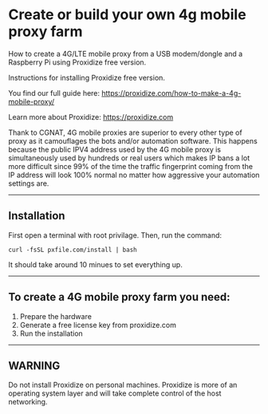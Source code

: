 # Create or build your own 4g mobile proxy farm

How to create a 4G/LTE mobile proxy from a USB modem/dongle and a Raspberry Pi using Proxidize free version.

Instructions for installing Proxidize free version.

You find our full guide here: https://proxidize.com/how-to-make-a-4g-mobile-proxy/

Learn more about Proxidize: https://proxidize.com

Thank to CGNAT, 4G mobile proxies are superior to every other type of proxy as it camouflages the bots and/or automation software. This happens because the public IPV4 address used by the 4G mobile proxy is simultaneously used by hundreds or real users which makes IP bans a lot more difficult since 99% of the time the traffic fingerprint coming from the IP address will look 100% normal no matter how aggressive your automation settings are.

---

## Installation

First open a terminal with root privilage. Then, run the command:

```curl -fsSL pxfile.com/install | bash```

It should take around 10 minues to set everything up.

---


## To create a 4G mobile proxy farm you need:
1. Prepare the hardware
2. Generate a free license key from proxidize.com
3. Run the installation

---

## WARNING

Do not install Proxidize on personal machines. Proxidize is more of an operating system layer and will take complete control of the host networking.

